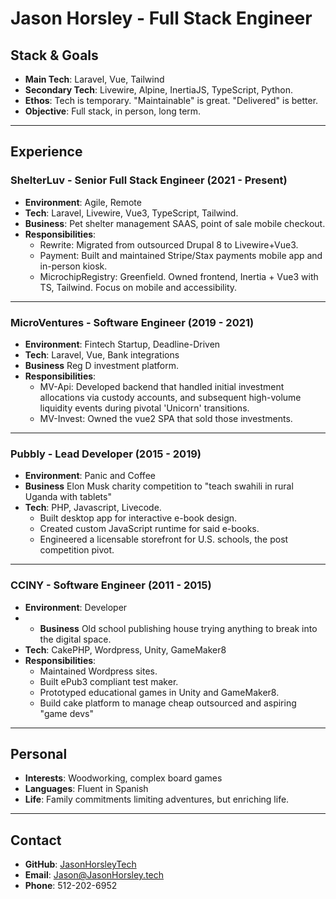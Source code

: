 # Jason Horsley - Full Stack Engineer

## Stack & Goals

* **Main Tech**: Laravel, Vue, Tailwind
* **Secondary Tech**: Livewire, Alpine, InertiaJS, TypeScript, Python.
* **Ethos**: Tech is temporary. "Maintainable" is great. "Delivered" is better.
* **Objective**: Full stack, in person, long term.

---

## Experience

### ShelterLuv - Senior Full Stack Engineer (2021 - Present)
* **Environment**: Agile, Remote
* **Tech**: Laravel, Livewire, Vue3, TypeScript, Tailwind.
* **Business**: Pet shelter management SAAS, point of sale mobile checkout.
* **Responsibilities**:
  * Rewrite: Migrated from outsourced Drupal 8 to Livewire+Vue3.
  * Payment: Built and maintained Stripe/Stax payments mobile app and in-person kiosk.
  * MicrochipRegistry: Greenfield. Owned frontend, Inertia + Vue3 with TS, Tailwind. Focus on mobile and accessibility.
---

### MicroVentures - Software Engineer (2019 - 2021)
* **Environment**: Fintech Startup, Deadline-Driven
* **Tech**: Laravel, Vue, Bank integrations
* **Business** Reg D investment platform.
* **Responsibilities**:
  * MV-Api: Developed backend that handled initial investment allocations via custody accounts, and subsequent high-volume liquidity events during pivotal 'Unicorn' transitions.
  * MV-Invest: Owned the vue2 SPA that sold those investments.

---

### Pubbly - Lead Developer (2015 - 2019)
* **Environment**: Panic and Coffee
* **Business** Elon Musk charity competition to "teach swahili in rural Uganda with tablets"
* **Tech**: PHP, Javascript, Livecode.
  * Built desktop app for interactive e-book design.
  * Created custom JavaScript runtime for said e-books.
  * Engineered a licensable storefront for U.S. schools, the post competition pivot.

---

### CCINY - Software Engineer (2011 - 2015)
* **Environment**: Developer
* * **Business** Old school publishing house trying anything to break into the digital space.
* **Tech**: CakePHP, Wordpress, Unity, GameMaker8
* **Responsibilities**:
  * Maintained Wordpress sites.
  * Built ePub3 compliant test maker.
  * Prototyped educational games in Unity and GameMaker8.
  * Build cake platform to manage cheap outsourced and aspiring "game devs"

---

## Personal
* **Interests**: Woodworking, complex board games
* **Languages**: Fluent in Spanish
* **Life**: Family commitments limiting adventures, but enriching life.

---

## Contact

* **GitHub**: [JasonHorsleyTech](https://github.com/JasonHorsleyTech)
* **Email**: Jason@JasonHorsley.tech
* **Phone**: 512-202-6952
